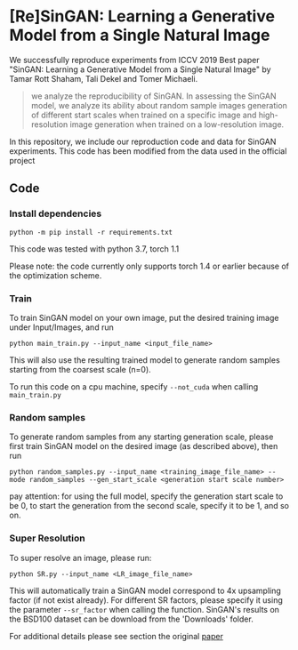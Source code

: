 # [Re]SinGAN: Learning a Generative Model from a Single Natural Image

We successfully reproduce experiments from ICCV 2019 Best paper "SinGAN: Learning a Generative Model from a Single Natural Image" by Tamar Rott Shaham, Tali Dekel and Tomer Michaeli.

> we analyze the reproducibility of SinGAN. In assessing the SinGAN model, we analyze its ability about random sample images generation of different start scales when trained on a specific image and high-resolution image generation when trained on a low-resolution image.

In this repository, we include our reproduction code and data for SinGAN experiments. This code has been modified from the data used in the official project

## Code

### Install dependencies

```
python -m pip install -r requirements.txt
```

This code was tested with python 3.7, torch 1.1

Please note: the code currently only supports torch 1.4 or earlier because of the optimization scheme.

###  Train
To train SinGAN model on your own image, put the desired training image under Input/Images, and run

```
python main_train.py --input_name <input_file_name>
```

This will also use the resulting trained model to generate random samples starting from the coarsest scale (n=0).

To run this code on a cpu machine, specify `--not_cuda` when calling `main_train.py`

###  Random samples
To generate random samples from any starting generation scale, please first train SinGAN model on the desired image (as described above), then run 

```
python random_samples.py --input_name <training_image_file_name> --mode random_samples --gen_start_scale <generation start scale number>
```

pay attention: for using the full model, specify the generation start scale to be 0, to start the generation from the second scale, specify it to be 1, and so on. 

### Super Resolution
To super resolve an image, please run:
```
python SR.py --input_name <LR_image_file_name>
```
This will automatically train a SinGAN model correspond to 4x upsampling factor (if not exist already).
For different SR factors, please specify it using the parameter `--sr_factor` when calling the function.
SinGAN's results on the BSD100 dataset can be download from the 'Downloads' folder.

For additional details please see section the original [paper](https://arxiv.org/pdf/1905.01164.pdf)

<!-- ## Results
### Results reproducing original paper
#### Random samples generation
<p align="center" width="100%">
<img src="imgs\Figure1.png" style="width: 60%; min-width: 300px; display: block; margin: auto;">
</p>

#### Super Resolution
<p align="center" width="100%">
<img src="imgs\Figure2.png" style="width: 60%; min-width: 300px; display: block; margin: auto;">
</p>

### Results beyond original paper
<p align="center" width="100%">
<img src="imgs\Figure3.png" style="width: 60%; min-width: 300px; display: block; margin: auto;">
</p>

#### Super Resolution
<p align="center" width="100%">
<img src="imgs\Figure4.png" style="width: 60%; min-width: 300px; display: block; margin: auto;">
</p> -->